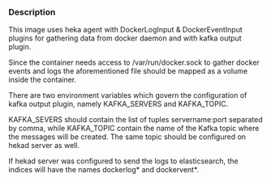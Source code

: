 ### Description

This image uses heka agent with DockerLogInput & DockerEventInput plugins for gathering data from docker daemon and with kafka output plugin.

Since the container needs access to /var/run/docker.sock to gather docker events and logs the aforementioned file should be mapped as a volume inside the container.

There are two environment variables which govern the configuration of kafka output plugin, namely KAFKA_SERVERS and KAFKA_TOPIC.

KAFKA_SEVERS should contain the list of tuples servername:port separated by comma, while KAFKA_TOPIC contain the name of the Kafka topic where the messages will be created. The same topic should be configured on hekad server as well.

If hekad server was configured to send the logs to elasticsearch, the indices will have the names dockerlog* and dockervent*. 

